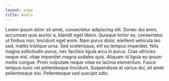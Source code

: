 ```yaml
---
layout: page
title: Audio
---
```


Lorem ipsum dolor sit amet, consectetur adipiscing elit. Donec dui enim, accumsan quis auctor a, blandit eget libero. Quisque tortor ex, consectetur ut finibus non, tincidunt eget enim. Nam purus dolor, eleifend vehicula leo sed, mattis tristique urna. Sed scelerisque, elit eu tempus imperdiet, felis magna sollicitudin purus, nec facilisis ligula arcu in purus. Cras ultricies neque nisl, vitae imperdiet magna sodales quis. Aliquam id ligula eu ipsum mollis congue. Proin vulputate neque vitae ex lacinia elementum. Fusce tempus nunc vel pellentesque tincidunt. Suspendisse at varius dui, sit amet pellentesque nisi. Pellentesque sed suscipit odio.